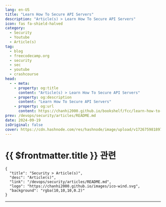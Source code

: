 ```yaml
---
lang: en-US
title: "Learn How To Secure API Servers"
description: "Article(s) > Learn How To Secure API Servers"
icon: fas fa-shield-halved
category: 
  - Security
  - Youtube
  - Article(s)
tag: 
  - blog
  - freecodecamp.org
  - security
  - sec
  - youtube
  - crashcourse
head:
  - - meta:
    - property: og:title
      content: "Article(s) > Learn How To Secure API Servers"
    - property: og:description
      content: "Learn How To Secure API Servers"
    - property: og:url
      content: https://chanhi2000.github.io/bookshelf/fcc/learn-how-to-secure-api-servers.html
prev: /devops/security/articles/README.md
date: 2024-09-19
isOriginal: false
cover: https://cdn.hashnode.com/res/hashnode/image/upload/v1726759818974/98a0ec72-f561-4b36-9bbe-aaceb22026c0.png
---
```


# {{ $frontmatter.title }} 관련

```component VPCard
{
  "title": "Security > Article(s)",
  "desc": "Article(s)",
  "link": "/devops/security/articles/README.md",
  "logo": "https://chanhi2000.github.io/images/ico-wind.svg",
  "background": "rgba(10,10,10,0.2)"
}
```

---

<SiteInfo
  name="Learn How To Secure API Servers"
  desc="APIs (Application Programming Interfaces) play an important role in enabling communication between different software systems. However, with great power comes great responsibility, and securing these APIs is necessary to protect sensitive data and ma..."
  url="https://freecodecamp.org/news/learn-how-to-secure-api-servers/"
  logo="https://cdn.freecodecamp.org/universal/favicons/favicon.ico"
  preview="https://cdn.hashnode.com/res/hashnode/image/upload/v1726759818974/98a0ec72-f561-4b36-9bbe-aaceb22026c0.png"/>

<!-- TODO: 작성-->

<!-- 
<p>APIs (Application Programming Interfaces) play an important role in enabling communication between different software systems. However, with great power comes great responsibility, and securing these APIs is necessary to protect sensitive data and maintain the integrity of your applications.</p>
<p>We just published a course on the freeCodeCamp.org YouTube channel that is designed to equip developers with essential knowledge and practical skills to protect API servers from various threats and vulnerabilities.</p>
<h3 id="heading-course-overview">Course Overview</h3>
<p>This comprehensive course covers key concepts and best practices for keeping your API servers secure. From understanding cross-origin resource sharing to implementing rate limiting, you'll learn how to defend against common attack vectors and build robust, secure API infrastructures.</p>
<p>The course is divided into six main topics, each addressing a critical aspect of API security:</p>
<ol>
<li><p><strong>Cross Origin Resource Sharing (CORS)</strong></p>
<ul>
<li><p>Understand the importance of CORS in preventing unauthorized API access</p>
</li>
<li><p>Learn how to implement CORS policies effectively</p>
</li>
</ul>
</li>
<li><p><strong>Error Disclosure</strong></p>
<ul>
<li><p>Master the art of proper error handling</p>
</li>
<li><p>Discover techniques to prevent leaking sensitive information through error messages</p>
</li>
</ul>
</li>
<li><p><strong>Information Leak Prevention</strong></p>
<ul>
<li><p>Identify common sources of information leaks in API servers</p>
</li>
<li><p>Implement strategies to minimize unintended data exposure</p>
</li>
</ul>
</li>
<li><p><strong>Secure Cookie Management</strong></p>
<ul>
<li><p>Learn the risks associated with insecure cookies</p>
</li>
<li><p>Explore best practices for implementing secure cookie policies</p>
</li>
</ul>
</li>
<li><p><strong>Path Traversal Protection</strong></p>
<ul>
<li><p>Understand the dangers of path traversal attacks</p>
</li>
<li><p>Implement safeguards to prevent unauthorized access to sensitive files</p>
</li>
</ul>
</li>
<li><p><strong>Rate Limiting</strong></p>
<ul>
<li><p>Discover the importance of rate limiting in preventing DDoS attacks</p>
</li>
<li><p>Learn how to implement effective rate limiting strategies</p>
</li>
</ul>
</li>
</ol>
<p>This course is taught by Anthony Aragues, the Head of APIsec Labs. With over 20 years of experience in the security industry, Anthony brings a wealth of knowledge from many perspectives. He offers a well-rounded approach to API security.</p>
<p>Here are some reasons to take this course:</p>
<ul>
<li><p><strong>Comprehensive Coverage</strong>: Gain a thorough understanding of critical API security concepts</p>
</li>
<li><p><strong>Practical Skills</strong>: Learn techniques you can immediately apply to your own projects</p>
</li>
<li><p><strong>Expert Instruction</strong>: Benefit from the knowledge of a seasoned security professional</p>
</li>
<li><p><strong>Free and Accessible</strong>: Available on freeCodeCamp's YouTube channel at no cost</p>
</li>
</ul>
<h3 id="heading-ready-to-secure-your-apis">Ready to Secure Your APIs?</h3>
<p>Don't miss this opportunity to enhance your API security skills and protect your applications from potential threats. Head over to <a target="_blank" href="https://youtu.be/2-DmxENygRc">the freeCodeCamp YouTube channel</a> and start your journey towards becoming an API security expert (1-hour watch).</p>
<div class="embed-wrapper">
        <iframe width="560" height="315" src="https://www.youtube.com/embed/2-DmxENygRc" style="aspect-ratio: 16 / 9; width: 100%; height: auto;" title="YouTube video player" allow="accelerometer; autoplay; clipboard-write; encrypted-media; gyroscope; picture-in-picture; web-share" referrerpolicy="strict-origin-when-cross-origin" allowfullscreen="" loading="lazy"></iframe></div>
-->

